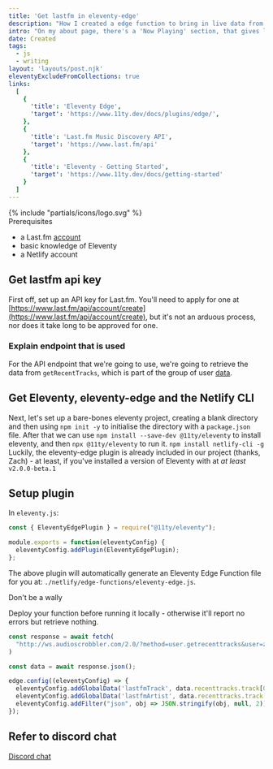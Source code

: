 ```yaml
---
title: 'Get lastfm in eleventy-edge'
description: "How I created a edge function to bring in live data from Last.fm"
intro: "On my about page, there's a 'Now Playing' section, that gives live data about my last played song according to Last.fm. Using the eleventy-edge plugin, let's see how this is set up."
date: Created
tags:
  - js
  - writing
layout: 'layouts/post.njk'
eleventyExcludeFromCollections: true
links:
  [
    {
      'title': 'Eleventy Edge',
      'target': 'https://www.11ty.dev/docs/plugins/edge/',
    },
    {
      'title': 'Last.fm Music Discovery API',
      'target': 'https://www.last.fm/api'
    },
    {
      'title': 'Eleventy - Getting Started',
      'target': 'https://www.11ty.dev/docs/getting-started'
    }
  ]
---
```


<div class="fyi-block fyi-block--prerequisites fl-p-l font-medium fl-text-step-1 font-heading fl-my-l rounded-br-[80px] lg:w-[calc(100%+10em)] relative">
  <div class="svg-icon">
    {% include "partials/icons/logo.svg" %}
  </div>
  <span class="fl-text-step-2 heading">Prerequisites</span>
  <ul>
    <li>a Last.fm <a href="https://www.last.fm/join" target="_blank">account</a></li>
    <li>basic knowledge of Eleventy</li>
    <li>a Netlify account</li>
  </ul>
</div>

## Get lastfm api key

First off, set up an API key for Last.fm. You'll need to apply for one at [https://www.last.fm/api/account/create](https://www.last.fm/api/account/create), but it's not an arduous process, nor does it take long to be approved for one.

### Explain endpoint that is used

For the API endpoint that we're going to use, we're going to retrieve the data from `getRecentTracks`, which is part of the group of user [data](https://www.last.fm/api/show/user.getRecentTracks).

## Get Eleventy, eleventy-edge and the Netlify CLI

Next, let's set up a bare-bones eleventy project, creating a blank directory and then using `npm init -y` to initialise the directory with a `package.json` file. After that we can use `npm install --save-dev @11ty/eleventy` to install eleventy, and then `npx @11ty/eleventy` to run it. `npm install netlify-cli -g` Luckily, the eleventy-edge plugin is already included in our project (thanks, Zach) - at least, if you've installed a version of Eleventy with at *at least* `v2.0.0-beta.1`

## Setup plugin

In `eleventy.js`:

```js
const { EleventyEdgePlugin } = require("@11ty/eleventy");

module.exports = function(eleventyConfig) {
  eleventyConfig.addPlugin(EleventyEdgePlugin);
};
```
The above plugin will automatically generate an Eleventy Edge Function file for you at: `./netlify/edge-functions/eleventy-edge.js`.

<div class="fyi-block fyi-block--warning fl-p-l bg-red/[0.25] font-medium fl-text-step-1 font-heading fl-my-l rounded-br-[80px] lg:w-[calc(100%+10em)]">
  <span class="fl-text-step-2 heading">Don't be a wally</span>
	<p>Deploy your function before running it locally - otherwise it'll report no errors but retrieve nothing.</p>
</div>

```js
const response = await fetch(
  "http://ws.audioscrobbler.com/2.0/?method=user.getrecenttracks&user=zerosandones217&limit=10&api_key=86a5b41a85035739e32c576f027c4765&format=json"
)

const data = await response.json();

edge.config((eleventyConfig) => {
  eleventyConfig.addGlobalData('lastfmTrack', data.recenttracks.track[0].name)
  eleventyConfig.addGlobalData('lastfmArtist', data.recenttracks.track[0].artist['#text'])
  eleventyConfig.addFilter("json", obj => JSON.stringify(obj, null, 2));
});
```

## Refer to discord chat
[Discord chat](https://discord.com/channels/741017160297611315/1040730014926254110/1043258902248181833)